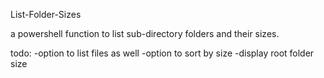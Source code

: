 List-Folder-Sizes

a powershell function to list sub-directory folders and their sizes.

todo:
-option to list files as well
-option to sort by size
-display root folder size
